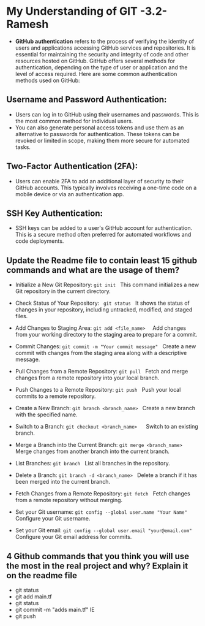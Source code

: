 # My Understanding of GIT -3.2-Ramesh #

+ **GitHub authentication** refers to the process of verifying the identity of users and applications accessing GitHub services and repositories. It is essential for maintaining  the security and integrity of code and other resources hosted on GitHub. GitHub offers several methods for authentication, depending on the type of user or application   and the level of access required. Here are some common authentication methods used on GitHub:

## Username and Password Authentication: ## 

*    Users can log in to GitHub using their usernames and passwords. This is the most common method for individual users.
*    You can also generate personal access tokens and use them as an alternative to passwords for authentication. These tokens can be revoked or limited in scope, making them
      more secure for automated tasks.

## Two-Factor Authentication (2FA): ## 

* Users can enable 2FA to add an additional layer of security to their GitHub accounts. This typically involves receiving a one-time code on a mobile device or via an 
  authentication app.


## SSH Key Authentication: ## 

* SSH keys can be added to a user's GitHub account for authentication. This is a secure method often preferred for automated workflows and code deployments.

## Update the Readme file to contain least 15 github commands and what are the usage of them? ## 

 * Initialize a New Git Repository:
         ` git init ` &nbsp;  This command initializes a new Git repository in the current directory.

 * Check Status of Your Repository:
           ` git status`   &nbsp; It shows the status of changes in your repository, including untracked, modified, and staged files.

 * Add Changes to Staging Area:
       `git add <file_name> ` &nbsp; Add changes from your working directory to the staging area to prepare for a commit.

*  Commit Changes:
      ` git commit -m "Your commit message" ` &nbsp; Create a new commit with changes from the staging area along with a descriptive message.

* Pull Changes from a Remote Repository:
      ` git pull ` &nbsp; Fetch and merge changes from a remote repository into your local branch.

* Push Changes to a Remote Repository:
      ` git push `  &nbsp;  Push your local commits to a remote repository.

* Create a New Branch:
      ` git branch <branch_name> ` &nbsp; Create a new branch with the specified name.

* Switch to a Branch:
      `git checkout <branch_name> ` &nbsp;&nbsp; Switch to an existing branch.

* Merge a Branch into the Current Branch:
      ` git merge <branch_name> ` &nbsp; &nbsp; Merge changes from another branch into the current branch.

* List Branches:
      ` git branch `  &nbsp; List all branches in the repository.

* Delete a Branch:
      ` git branch -d <branch_name> ` &nbsp; Delete a branch if it has been merged into the current branch.

* Fetch Changes from a Remote Repository:
      ` git fetch `  &nbsp; Fetch changes from a remote repository without merging.

* Set your Git username:
      `git config --global user.name "Your Name" ` &nbsp; Configure your Git username.

* Set your Git email:
      ` git config --global user.email "your@email.com" `  Configure your Git email address for commits.


## 4 Github commands that you think you will use the most in the real project and why? Explain it on the readme file ##

 + git status
 + git add main.tf
 + git status
 + git commit -m "adds main.tf" IE
 + git push
